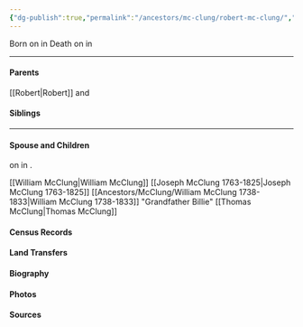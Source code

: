 ```yaml
---
{"dg-publish":true,"permalink":"/ancestors/mc-clung/robert-mc-clung/","tags":["Rpbert-McClung"]}
---
```


Born on  <!-- link to date --> in <!-- link to place -->
Death on <!-- link to date --> in <!-- link to place -->

---
#### Parents

[[Robert\|Robert]] and <!-- Link to mother-->
#### Siblings
<!-- Link to sibling -->

---
#### Spouse and Children
<!-- Link to spouse --> on <!-- link to date --> in <!-- link to place -->.
[[William McClung\|William McClung]]
[[Joseph McClung 1763-1825\|Joseph McClung 1763-1825]]
[[Ancestors/McClung/William McClung 1738-1833\|William McClung 1738-1833]] "Grandfather Billie"
[[Thomas McClung\|Thomas McClung]]
#### Census Records

#### Land Transfers

#### Biography

#### Photos

#### Sources

